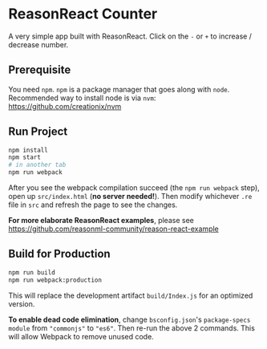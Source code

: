 # ReasonReact Counter

A very simple app built with ReasonReact.
Click on the `-` or `+` to increase / decrease number.

## Prerequisite

You need `npm`.
`npm` is a package manager that goes along with `node`.
Recommended way to install node is via `nvm`: https://github.com/creationix/nvm

## Run Project

```sh
npm install
npm start
# in another tab
npm run webpack
```
After you see the webpack compilation succeed (the `npm run webpack` step), open up `src/index.html` (**no server needed!**). Then modify whichever `.re` file in `src` and refresh the page to see the changes.

**For more elaborate ReasonReact examples**, please see https://github.com/reasonml-community/reason-react-example

## Build for Production

```sh
npm run build
npm run webpack:production
```

This will replace the development artifact `build/Index.js` for an optimized version.

**To enable dead code elimination**, change `bsconfig.json`'s `package-specs` `module` from `"commonjs"` to `"es6"`. Then re-run the above 2 commands. This will allow Webpack to remove unused code.

